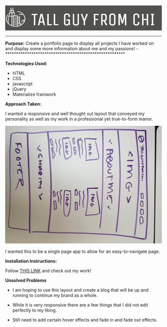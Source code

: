 
![MAIN HEADER IMAGE](images/tgfc-title.png)

*******************************************************

**Purpose:** Create a portfolio page to display all projects I have worked on and display some more information about me and my passions!
-*******************************************************

**Technologies Used:**
- HTML
- CSS
- javascript
- jQuery
- Materialize framwork


**Approach Taken:**

I wanted a responsive and well thought out layout that conveyed my personality as well as my work in a professional yet true-to-form manor.

![MAIN HEADER IMAGE](images/IMG_7737.JPG)

I wanted this to be a single page app to allow for an easy-to-navigate page.


**Installation Instructions:**

Follow <a href="http://wileysb88.github.io/portfolio/">THIS LINK</a> and check out my work!



**Unsolved Problems**

- I am hoping to use this layout and create a blog that will be up and running to continue my brand as a whole.

- While it is very responsive there are a few things that I did not edit perfectly to my liking.

- Still need to add certain hover effects and fade in and fade out effects.
